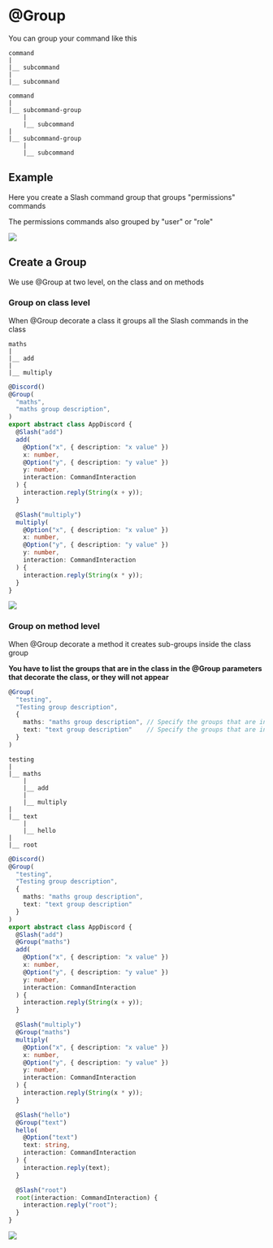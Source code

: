 # @Group
You can group your command like this
```
command
|
|__ subcommand
|
|__ subcommand

```
```
command
|
|__ subcommand-group
    |
    |__ subcommand
|
|__ subcommand-group
    |
    |__ subcommand
```

## Example
Here you create a Slash command group that groups "permissions" commands  

The permissions commands also grouped by "user" or "role"

![](https://discord.com/assets/4cfea1bfc6d3ed0396c16cd47e0a7154.png)

## Create a Group
We use @Group at two level, on the class and on methods

### Group on class level
When @Group decorate a class it groups all the Slash commands in the class
```
maths
|
|__ add
|
|__ multiply
```

```ts
@Discord()
@Group(
  "maths",
  "maths group description",
)
export abstract class AppDiscord {
  @Slash("add")
  add(
    @Option("x", { description: "x value" })
    x: number,
    @Option("y", { description: "y value" })
    y: number,
    interaction: CommandInteraction
  ) {
    interaction.reply(String(x + y));
  }

  @Slash("multiply")
  multiply(
    @Option("x", { description: "x value" })
    x: number,
    @Option("y", { description: "y value" })
    y: number,
    interaction: CommandInteraction
  ) {
    interaction.reply(String(x * y));
  }
}
```
![](/discord.ts/group1.png)

### Group on method level
When @Group decorate a method it creates sub-groups inside the class group

**You have to list the groups that are in the class in the @Group parameters that decorate the class, or they will not appear**
```ts
@Group(
  "testing",
  "Testing group description",
  {
    maths: "maths group description", // Specify the groups that are in the class with th description
    text: "text group description"    // Specify the groups that are in the class with th description
  }
)
```

```
testing
|
|__ maths
    |
    |__ add
    |
    |__ multiply
|
|__ text
    |
    |__ hello
|
|__ root
```
```ts
@Discord()
@Group(
  "testing",
  "Testing group description",
  {
    maths: "maths group description",
    text: "text group description"
  }
)
export abstract class AppDiscord {
  @Slash("add")
  @Group("maths")
  add(
    @Option("x", { description: "x value" })
    x: number,
    @Option("y", { description: "y value" })
    y: number,
    interaction: CommandInteraction
  ) {
    interaction.reply(String(x + y));
  }

  @Slash("multiply")
  @Group("maths")
  multiply(
    @Option("x", { description: "x value" })
    x: number,
    @Option("y", { description: "y value" })
    y: number,
    interaction: CommandInteraction
  ) {
    interaction.reply(String(x * y));
  }

  @Slash("hello")
  @Group("text")
  hello(
    @Option("text")
    text: string,
    interaction: CommandInteraction
  ) {
    interaction.reply(text);
  }

  @Slash("root")
  root(interaction: CommandInteraction) {
    interaction.reply("root");
  }
}
```

![](/discord.ts/group2.png)

